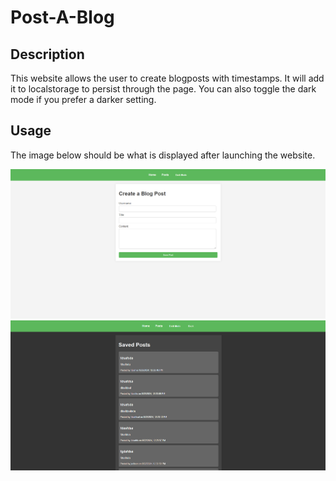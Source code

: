 # Post-A-Blog

## Description

This website allows the user to create blogposts with timestamps. It will add it to localstorage to persist through the page. You can also toggle the dark mode if you prefer a darker setting.

## Usage

The image below should be what is displayed after launching the website.

![Top-half](./assets/images/formblogpost.png)
![Bottom-half](./assets/images/posts.png)

